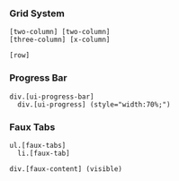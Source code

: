 ### Grid System

    [two-column] [two-column]
    [three-column] [x-column]
    
    [row]
    
### Progress Bar

    div.[ui-progress-bar]
      div.[ui-progress] (style="width:70%;")

### Faux Tabs

    ul.[faux-tabs]
      li.[faux-tab]
    
    div.[faux-content] (visible)
